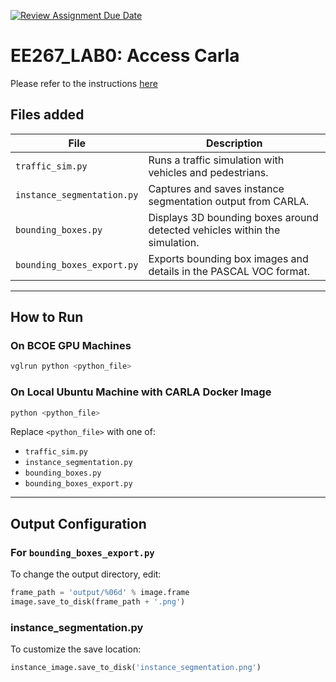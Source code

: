 [![Review Assignment Due Date](https://classroom.github.com/assets/deadline-readme-button-22041afd0340ce965d47ae6ef1cefeee28c7c493a6346c4f15d667ab976d596c.svg)](https://classroom.github.com/a/peCxHnxY)
# EE267_LAB0: Access Carla

Please refer to the instructions [here](https://docs.google.com/document/d/1PwzTUXI43FQObJ2Cy7xu3a_J-AEyEal76FWF_SttEhE/edit?usp=sharing)

## Files added

| File | Description |
|------|------------|
| `traffic_sim.py` | Runs a traffic simulation with vehicles and pedestrians. |
| `instance_segmentation.py` | Captures and saves instance segmentation output from CARLA. |
| `bounding_boxes.py` | Displays 3D bounding boxes around detected vehicles within the simulation. |
| `bounding_boxes_export.py` | Exports bounding box images and details in the PASCAL VOC format. |

---

## How to Run

### On BCOE GPU Machines 
```bash
vglrun python <python_file>
```

### On Local Ubuntu Machine with CARLA Docker Image
```bash
python <python_file>
```

Replace `<python_file>` with one of:
- `traffic_sim.py`
- `instance_segmentation.py`
- `bounding_boxes.py`
- `bounding_boxes_export.py`

---

## Output Configuration

### For `bounding_boxes_export.py`
To change the output directory, edit:
```python
frame_path = 'output/%06d' % image.frame
image.save_to_disk(frame_path + '.png')
```

### instance_segmentation.py
To customize the save location:
```python
instance_image.save_to_disk('instance_segmentation.png')
```

